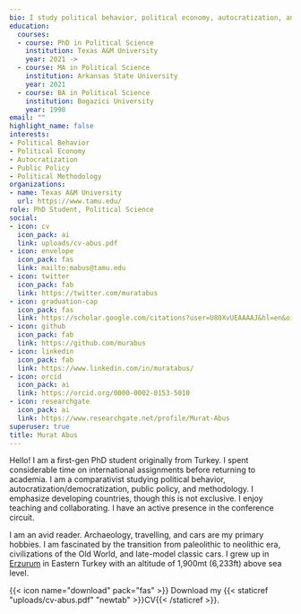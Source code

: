 ```yaml
---
bio: I study political behavior, political economy, autocratization, and methodology.
education:
  courses:
  - course: PhD in Political Science
    institution: Texas A&M University
    year: 2021 ->
  - course: MA in Political Science
    institution: Arkansas State University
    year: 2021
  - course: BA in Political Science
    institution: Bogazici University
    year: 1998
email: ""
highlight_name: false
interests:
- Political Behavior
- Political Economy
- Autocratization
- Public Policy
- Political Methodology
organizations:
- name: Texas A&M University
  url: https://www.tamu.edu/
role: PhD Student, Political Science
social:
- icon: cv
  icon_pack: ai
  link: uploads/cv-abus.pdf
- icon: envelope
  icon_pack: fas
  link: mailto:mabus@tamu.edu
- icon: twitter
  icon_pack: fab
  link: https://twitter.com/muratabus
- icon: graduation-cap
  icon_pack: fas
  link: https://scholar.google.com/citations?user=U80XvUEAAAAJ&hl=en&oi=ao
- icon: github
  icon_pack: fab
  link: https://github.com/murabus
- icon: linkedin
  icon_pack: fab
  link: https://www.linkedin.com/in/muratabus/
- icon: orcid
  icon_pack: ai
  link: https://orcid.org/0000-0002-0153-5010
- icon: researchgate
  icon_pack: ai
  link: https://www.researchgate.net/profile/Murat-Abus
superuser: true
title: Murat Abus
---
```


Hello! I am a first-gen PhD student originally from Turkey. I spent considerable time on international assignments before returning to academia. I am a comparativist studying political behavior, autocratization/democratization, public policy, and methodology. I emphasize developing countries, though this is not exclusive. I enjoy teaching and collaborating. I have an active presence in the conference circuit.

I am an avid reader. Archaeology, travelling, and cars are my primary hobbies. I am fascinated by the transition from paleolithic to neolithic era, civilizations of the Old World, and late-model classic cars. I grew up in [Erzurum](https://en.wikipedia.org/wiki/Erzurum) in Eastern Turkey with an altitude of 1,900mt (6,233ft) above sea level.

{{< icon name="download" pack="fas" >}} Download my {{< staticref "uploads/cv-abus.pdf" "newtab" >}}CV{{< /staticref >}}.
